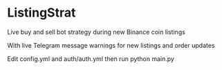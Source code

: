 # ListingStrat

Live buy and sell bot strategy during new Binance coin listings

With live Telegram message warnings for new listings and order updates

Edit config.yml and auth/auth.yml then run python main.py
